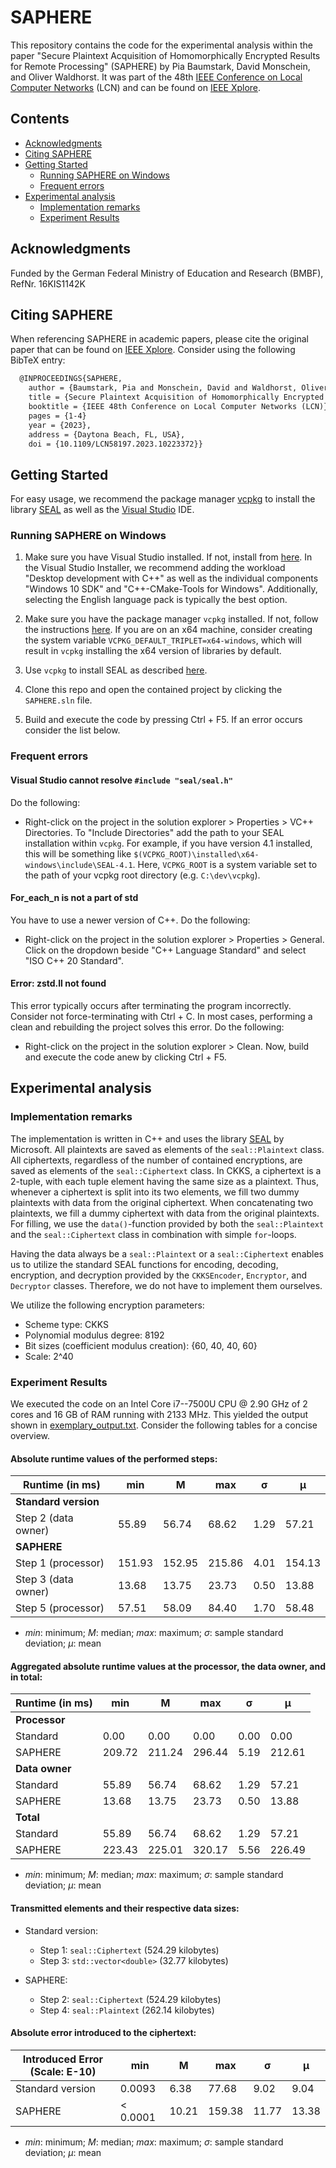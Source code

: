 # SAPHERE

This repository contains the code for the experimental analysis within the paper "Secure Plaintext Acquisition of Homomorphically Encrypted Results for Remote Processing" (SAPHERE) by Pia Baumstark, David Monschein, and Oliver Waldhorst. It was part of the 48th [IEEE Conference on Local Computer Networks](https://www.ieeelcn.org/) (LCN) and can be found on [IEEE Xplore](https://ieeexplore.ieee.org/document/10223372).

## Contents
- [Acknowledgments](#acknowledgments)
- [Citing SAPHERE](#citing-saphere) 
- [Getting Started](#getting-started)
  - [Running SAPHERE on Windows](#running-saphere-on-windows)
  - [Frequent errors](#frequent-errors)
- [Experimental analysis](#experimental-analysis)
  - [Implementation remarks](#implementation-remarks)
  - [Experiment Results](#experiment-results)

## Acknowledgments
Funded by the German Federal Ministry of Education and Research (BMBF), RefNr. 16KIS1142K

## Citing SAPHERE
When referencing SAPHERE in academic papers, please cite the original paper that can be found on [IEEE Xplore](https://ieeexplore.ieee.org/document/10223372). Consider using the following BibTeX entry:

```tex
  @INPROCEEDINGS{SAPHERE,
    author = {Baumstark, Pia and Monschein, David and Waldhorst, Oliver P.},
    title = {Secure Plaintext Acquisition of Homomorphically Encrypted Results for Remote Processing}, 
    booktitle = {IEEE 48th Conference on Local Computer Networks (LCN)},
    pages = {1-4}
    year = {2023},
    address = {Daytona Beach, FL, USA},
    doi = {10.1109/LCN58197.2023.10223372}}
```

## Getting Started
For easy usage, we recommend the package manager [vcpkg](https://github.com/microsoft/vcpkg) to install the library [SEAL](https://github.com/microsoft/SEAL) as well as the [Visual Studio](https://visualstudio.microsoft.com/de/) IDE.

### Running SAPHERE on Windows
1. Make sure you have Visual Studio installed. If not, install from [here](https://visualstudio.microsoft.com/de/). In the Visual Studio Installer, we recommend adding the workload "Desktop development with C++" as well as the individual components "Windows 10 SDK" and "C++-CMake-Tools for Windows". Additionally, selecting the English language pack is typically the best option.

2. Make sure you have the package manager ```vcpkg``` installed. If not, follow the instructions [here](https://github.com/microsoft/vcpkg#quick-start-windows). If you are on an x64 machine, consider creating the system variable ```VCPKG_DEFAULT_TRIPLET=x64-windows```, which will result in ```vcpkg``` installing the x64 version of libraries by default.
3. Use ```vcpkg``` to install SEAL as described [here](https://github.com/microsoft/seal#installing-from-vcpkg). 
4. Clone this repo and open the contained project by clicking the ```SAPHERE.sln``` file.
5. Build and execute the code by pressing Ctrl + F5. If an error occurs consider the list below.

### Frequent errors

#### Visual Studio cannot resolve ```#include "seal/seal.h"```
Do the following: 
- Right-click on the project in the solution explorer > Properties > VC++ Directories. To "Include Directories" add the path to your SEAL installation within ```vcpkg```. For example, if you have version 4.1 installed, this will be something like ```$(VCPKG_ROOT)\installed\x64-windows\include\SEAL-4.1```. Here, ```VCPKG_ROOT``` is a system variable set to the path of your vcpkg root directory (e.g. ```C:\dev\vcpkg```).


#### For_each_n is not a part of std
You have to use a newer version of C++. Do the following:
- Right-click on the project in the solution explorer > Properties > General. Click on the dropdown beside "C++ Language Standard" and select "ISO C++ 20 Standard".


#### Error: zstd.ll not found
This error typically occurs after terminating the program incorrectly. Consider not force-terminating with Ctrl + C. 
In most cases, performing a clean and rebuilding the project solves this error. Do the following:
- Right-click on the project in the solution explorer > Clean. Now, build and execute the code anew by clicking Ctrl + F5.

## Experimental analysis

### Implementation remarks
The implementation is written in C++ and uses the library [SEAL](https://github.com/microsoft/SEAL) by Microsoft.
All plaintexts are saved as elements of the ```seal::Plaintext``` class.
All ciphertexts, regardless of the number of contained encryptions, are saved as elements of the ```seal::Ciphertext``` class.
In CKKS, a ciphertext is a 2-tuple, with each tuple element having the same size as a plaintext.
Thus, whenever a ciphertext is split into its two elements, we fill two dummy plaintexts with data from the original ciphertext.
When concatenating two plaintexts, we fill a dummy ciphertext with data from the original plaintexts.
For filling, we use the ```data()```-function provided by both the ```seal::Plaintext``` and the ```seal::Ciphertext``` class in combination with simple ```for```-loops.

Having the data always be a ```seal::Plaintext``` or a ```seal::Ciphertext``` enables us to utilize the standard SEAL functions for encoding, decoding, encryption, and decryption provided by the ```CKKSEncoder```, ```Encryptor```, and ```Decryptor``` classes.
Therefore, we do not have to implement them ourselves.

We utilize the following encryption parameters:
- Scheme type: CKKS
- Polynomial modulus degree: 8192
- Bit sizes (coefficient modulus creation): {60, 40, 40, 60}
- Scale: 2^40

### Experiment Results
We executed the code on an Intel Core i7--7500U CPU @ 2.90 GHz of 2 cores and 16 GB of RAM running with 2133 MHz.
This yielded the output shown in [exemplary_output.txt](exemplary_output.txt).
Consider the following tables for a concise overview.

#### Absolute runtime values of the performed steps:
| Runtime (in ms)         | min    | M      | max    | σ     | μ      |
|-------------------------|--------|--------|--------|-------|--------|
| **Standard version**    |        |        |        |       |        |
| Step 2 (data owner)     | 55.89  | 56.74  | 68.62  | 1.29  | 57.21  |
| **SAPHERE**             |        |        |        |       |        |
| Step 1 (processor)      | 151.93 | 152.95 | 215.86 | 4.01  | 154.13 |
| Step 3 (data owner)     | 13.68  | 13.75  | 23.73  | 0.50  | 13.88  |
| Step 5 (processor)      | 57.51  | 58.09  | 84.40  | 1.70  | 58.48  |
* $min$: minimum; $M$: median; $max$: maximum; $σ$: sample standard deviation; $μ$: mean

#### Aggregated absolute runtime values at the processor, the data owner, and in total:
| Runtime (in ms)    | min    | M      | max    | σ     | μ      |
|--------------------|--------|--------|--------|-------|--------|
| **Processor**      |        |        |        |       |        |
| Standard           | 0.00   | 0.00   | 0.00   | 0.00  | 0.00   |
| SAPHERE            | 209.72 | 211.24 | 296.44 | 5.19  | 212.61 |
| **Data owner**     |        |        |        |       |        |
| Standard           | 55.89  | 56.74  | 68.62  | 1.29  | 57.21  |
| SAPHERE            | 13.68  | 13.75  | 23.73  | 0.50  | 13.88  |
| **Total**          |        |        |        |       |        |
| Standard           | 55.89  | 56.74  | 68.62  | 1.29  | 57.21  |
| SAPHERE            | 223.43 | 225.01 | 320.17 | 5.56  | 226.49 |
* $min$: minimum; $M$: median; $max$: maximum; $σ$: sample standard deviation; $μ$: mean

#### Transmitted elements and their respective data sizes:
- Standard version:
  - Step 1: ```seal::Ciphertext``` (524.29 kilobytes)
  - Step 3: ```std::vector<double>``` (32.77 kilobytes)

- SAPHERE:
  - Step 2: ```seal::Ciphertext``` (524.29 kilobytes)
  - Step 4: ```seal::Plaintext``` (262.14 kilobytes)

#### Absolute error introduced to the ciphertext:
| Introduced Error (Scale: E-10) | min      | M     | max     | σ     | μ      |
|---------------------------------------|----------|-------|---------|-------|--------|
| Standard version                      | 0.0093   | 6.38  | 77.68   | 9.02  | 9.04   |
| SAPHERE                               | < 0.0001 | 10.21 | 159.38  | 11.77 | 13.38  |
* $min$: minimum; $M$: median; $max$: maximum; $σ$: sample standard deviation; $μ$: mean
